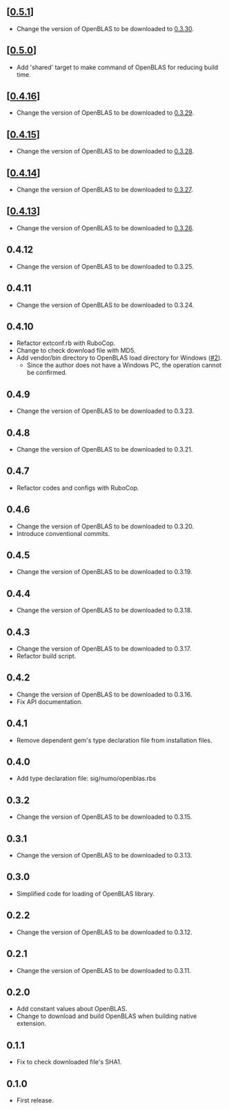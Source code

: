 ## [[0.5.1](https://github.com/yoshoku/numo-openblas/compare/v0.5.0...v0.5.1)]

- Change the version of OpenBLAS to be downloaded to [0.3.30](https://github.com/OpenMathLib/OpenBLAS/releases/tag/v0.3.30).

## [[0.5.0](https://github.com/yoshoku/numo-openblas/compare/v0.4.16...v0.5.0)]

- Add 'shared' target to make command of OpenBLAS for reducing build time.

## [[0.4.16](https://github.com/yoshoku/numo-openblas/compare/v0.4.15...v0.4.16)]
- Change the version of OpenBLAS to be downloaded to [0.3.29](https://github.com/OpenMathLib/OpenBLAS/releases/tag/v0.3.29).

## [[0.4.15](https://github.com/yoshoku/numo-openblas/compare/v0.4.14...v0.4.15)]
- Change the version of OpenBLAS to be downloaded to [0.3.28](https://github.com/OpenMathLib/OpenBLAS/releases/tag/v0.3.28).

## [[0.4.14](https://github.com/yoshoku/numo-openblas/compare/v0.4.13...v0.4.14)]
- Change the version of OpenBLAS to be downloaded to [0.3.27](https://github.com/OpenMathLib/OpenBLAS/releases/tag/v0.3.27).

## [[0.4.13](https://github.com/yoshoku/numo-openblas/compare/v0.4.12...v0.4.13)]
- Change the version of OpenBLAS to be downloaded to [0.3.26](https://github.com/OpenMathLib/OpenBLAS/releases/tag/v0.3.26).

## 0.4.12
- Change the version of OpenBLAS to be downloaded to 0.3.25.

## 0.4.11
- Change the version of OpenBLAS to be downloaded to 0.3.24.

## 0.4.10
- Refactor extconf.rb with RuboCop.
- Change to check download file with MD5.
- Add vendor/bin directory to OpenBLAS load directory for Windows ([#2](https://github.com/yoshoku/numo-openblas/pull/2)).
  - Since the author does not have a Windows PC, the operation cannot be confirmed.

## 0.4.9
- Change the version of OpenBLAS to be downloaded to 0.3.23.

## 0.4.8
- Change the version of OpenBLAS to be downloaded to 0.3.21.

## 0.4.7
- Refactor codes and configs with RuboCop.

## 0.4.6
- Change the version of OpenBLAS to be downloaded to 0.3.20.
- Introduce conventional commits.

## 0.4.5
- Change the version of OpenBLAS to be downloaded to 0.3.19.

## 0.4.4
- Change the version of OpenBLAS to be downloaded to 0.3.18.

## 0.4.3
- Change the version of OpenBLAS to be downloaded to 0.3.17.
- Refactor build script.

## 0.4.2
- Change the version of OpenBLAS to be downloaded to 0.3.16.
- Fix API documentation.

## 0.4.1
- Remove dependent gem's type declaration file from installation files.

## 0.4.0
- Add type declaration file: sig/numo/openblas.rbs

## 0.3.2
- Change the version of OpenBLAS to be downloaded to 0.3.15.

## 0.3.1
- Change the version of OpenBLAS to be downloaded to 0.3.13.

## 0.3.0
- Simplified code for loading of OpenBLAS library.

## 0.2.2
- Change the version of OpenBLAS to be downloaded to 0.3.12.

## 0.2.1
- Change the version of OpenBLAS to be downloaded to 0.3.11.

## 0.2.0
- Add constant values about OpenBLAS.
- Change to download and build OpenBLAS when building native extension.

## 0.1.1
- Fix to check downloaded file's SHA1.

## 0.1.0
- First release.
